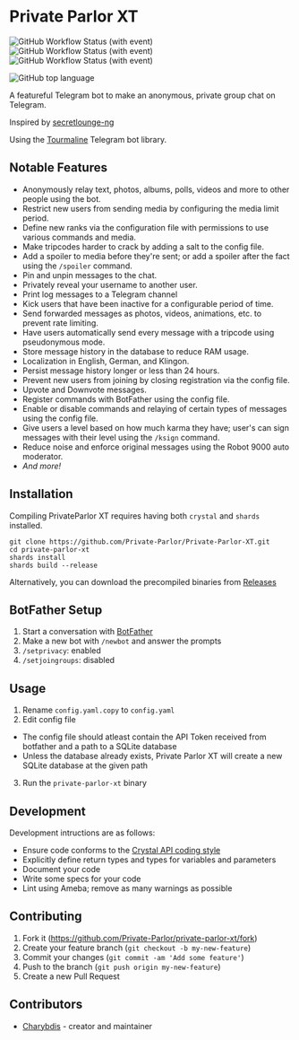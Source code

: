# Private Parlor XT
![GitHub Workflow Status (with event)](https://img.shields.io/github/actions/workflow/status/Private-Parlor/Private-Parlor-XT/deploy-nightly.yml?style=for-the-badge&label=Tests)
![GitHub Workflow Status (with event)](https://img.shields.io/github/actions/workflow/status/Private-Parlor/Private-Parlor-XT/deploy-nightly.yml?style=for-the-badge&label=Linux%20Nightly)
![GitHub Workflow Status (with event)](https://img.shields.io/github/actions/workflow/status/Private-Parlor/Private-Parlor-XT/deploy-tag.yml?style=for-the-badge&label=Linux%20Release)

![GitHub top language](https://img.shields.io/github/languages/top/Private-Parlor/Private-Parlor-XT?style=for-the-badge&logo=crystal&labelColor=%23000000&color=%23000000)

A featureful Telegram bot to make an anonymous, private group chat on Telegram. 

Inspired by [secretlounge-ng](https://github.com/secretlounge/secretlounge-ng)

Using the [Tourmaline](https://github.com/protoncr/tourmaline) Telegram bot library.

## Notable Features
- Anonymously relay text, photos, albums, polls, videos and more to other people using the bot.
- Restrict new users from sending media by configuring the media limit period.
- Define new ranks via the configuration file with permissions to use various commands and media.
- Make tripcodes harder to crack by adding a salt to the config file.
- Add a spoiler to media before they're sent; or add a spoiler after the fact using the `/spoiler` command.
- Pin and unpin messages to the chat.
- Privately reveal your username to another user.
- Print log messages to a Telegram channel
- Kick users that have been inactive for a configurable period of time.
- Send forwarded messages as photos, videos, animations, etc. to prevent rate limiting.
- Have users automatically send every message with a tripcode using pseudonymous mode.
- Store message history in the database to reduce RAM usage.
- Localization in English, German, and Klingon.
- Persist message history longer or less than 24 hours.
- Prevent new users from joining by closing registration via the config file.
- Upvote and Downvote messages.
- Register commands with BotFather using the config file.
- Enable or disable commands and relaying of certain types of messages using the config file.
- Give users a level based on how much karma they have; user's can sign messages with their level using the `/ksign` command.
- Reduce noise and enforce original messages using the Robot 9000 auto moderator.
- *And more!*
## Installation
Compiling PrivateParlor XT requires having both `crystal` and `shards` installed.

~~~
git clone https://github.com/Private-Parlor/Private-Parlor-XT.git
cd private-parlor-xt
shards install
shards build --release
~~~
Alternatively, you can download the precompiled binaries from [Releases](https://github.com/Private-Parlor/Private-Parlor-XT/releases)

## BotFather Setup
1. Start a conversation with [BotFather](https://t.me/botfather)
2. Make a new bot with `/newbot` and answer the prompts
3. `/setprivacy`: enabled
4. `/setjoingroups`: disabled

## Usage

1. Rename `config.yaml.copy` to `config.yaml`
2. Edit config file
  - The config file should atleast contain the API Token received from botfather and a path to a SQLite database
  - Unless the database already exists, Private Parlor XT will create a new SQLite database at the given path
3. Run the `private-parlor-xt` binary

## Development

Development intructions are as follows:
- Ensure code conforms to the [Crystal API coding style](https://crystal-lang.org/reference/1.9/conventions/coding_style.html)
- Explicitly define return types and types for variables and parameters
- Document your code
- Write some specs for your code
- Lint using Ameba; remove as many warnings as possible

## Contributing

1. Fork it (<https://github.com/Private-Parlor/private-parlor-xt/fork>)
2. Create your feature branch (`git checkout -b my-new-feature`)
3. Commit your changes (`git commit -am 'Add some feature'`)
4. Push to the branch (`git push origin my-new-feature`)
5. Create a new Pull Request

## Contributors

- [Charybdis](https://github.com/Charibdys) - creator and maintainer
